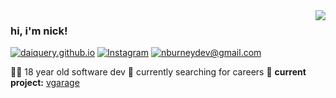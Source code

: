 <img align='right' src="https://github-readme-stats.vercel.app/api?username=daiquery&show_icons=true">

### hi, i'm nick!

[![daiquery.github.io](https://img.shields.io/static/v1?label=daiquery.github.io&message=%20&color=yellow&logo=&style=flat-square&logoColor=white)](https://daiquery.github.io/)
[![Instagram](https://img.shields.io/static/v1?label=Instagram&message=%20&color=orange&logo=Instagram&style=flat-square&logoColor=white)](https://www.instagram.com/njburney/)
[![nburneydev@gmail.com](https://img.shields.io/static/v1?label=nburneydev@gmail.com&message=%20&color=red&logo=gmail&style=flat-square&logoColor=white)](mailto:nburneydev@gmail.com)
  
  
👨‍💻 18 year old software dev
🤔 currently searching for careers
🚧 **current project:** [vgarage](https://github.com/daiquery/car_management)

